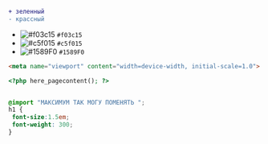 ```diff
+ зеленный 
- крассный 
```
- ![#f03c15](https://placehold.it/15/f03c15/000000?text=+) `#f03c15`
- ![#c5f015](https://placehold.it/15/c5f015/000000?text=+) `#c5f015`
- ![#1589F0](https://placehold.it/15/1589F0/000000?text=+) `#1589F0`



```html
<meta name="viewport" content="width=device-width, initial-scale=1.0">
```
```php
<?php here_pagecontent(); ?>
```
```scss 

@import "МАКСИМУМ ТАК МОГУ ПОМЕНЯТЬ ";
h1 {
 font-size:1.5em;
 font-weight: 300;
}
```
